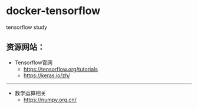 # docker-tensorflow
tensorflow study

## 资源网站：
* Tensorflow官网
    + https://tensorflow.org/tutorials
    + https://keras.io/zh/
----------------------------
* 数学运算相关
    + https://numpy.org.cn/
